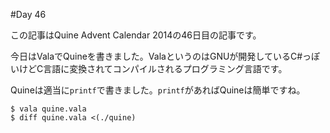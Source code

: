 #Day 46

この記事はQuine Advent Calendar 2014の46日目の記事です。

今日はValaでQuineを書きました。ValaというのはGNUが開発しているC#っぽいけどC言語に変換されてコンパイルされるプログラミング言語です。

Quineは適当に`printf`で書きました。`printf`があればQuineは簡単ですね。

```console
$ vala quine.vala
$ diff quine.vala <(./quine)
```
